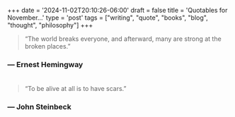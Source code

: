 +++
date = '2024-11-02T20:10:26-06:00'
draft = false
title = 'Quotables for November...'
type = 'post'
tags = ["writing", "quote", "books", "blog", "thought", "philosophy"]
+++


> “The world breaks everyone, and afterward, many are strong at the broken places.”

### — Ernest Hemingway <br /> <br />


> “To be alive at all is to have scars.”

### — John Steinbeck